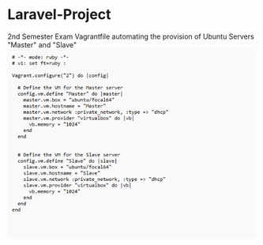 # Laravel-Project
2nd Semester Exam
Vagrantfile automating the provision of Ubuntu Servers "Master" and "Slave"
![Vagrantfile](images\VagrantfileforServer.png)
